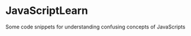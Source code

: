 JavaScriptLearn
===============

Some code snippets for understanding confusing concepts of JavaScripts
